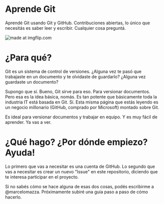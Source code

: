 # Aprende Git
Aprendé Git usando Git y GitHub. Contribuciones abiertas, lo único que necesitás es saber leer y escribir. Cualquier cosa preguntá.

<img src="https://i.imgflip.com/6fwien.jpg" title="made at imgflip.com"/>

# ¿Para qué?
Git es un sistema de control de versiones. ¿Alguna vez te pasó que trabajaste en un documento y te olvidaste de guardarlo? ¿Alguna vez guardaste un documento?

Supongo que sí. Bueno, Git sirve para eso. Para versionar documentos. Pero esa es la idea básica, nomás. Es tan potente que básicamente toda la industria IT está basada en Git. Sí. Esta misma página que estás leyendo es un negocio millonario (GitHub, comprado por Microsoft) montado sobre Git.

Es ideal para versionar documentos y trabajar en equipo. Y es muy fácil de aprender. Ya vas a ver.

# ¿Qué hago? ¿Por dónde empiezo? Ayuda!
Lo primero que vas a necesitar es una cuenta de GitHub.
Lo segundo que vas a necesitar es crear un nuevo "Issue" en este repositorio, diciendo que te interesa participar en el proyecto.

Si no sabés cómo se hace alguna de esas dos cosas, podés escribirme a @marcelomazza. Próximamente subiré una guía paso a paso de cómo hacerlo.

